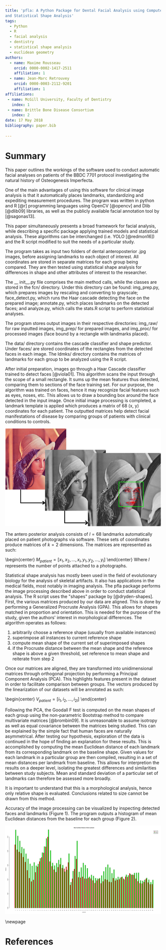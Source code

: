 ```yaml
---
title: 'pfla: A Python Package for Dental Facial Analysis using Computer Vision
and Statistical Shape Analysis'
tags:
  - Python
  - R
  - facial analysis
  - dentistry
  - statistical shape analysis
  - euclidean geometry
authors:
  - name: Maxime Rousseau 
    orcid: 0000-0002-1417-2511 
    affiliation: 1
  - name: Jean-Marc Retrouvey
    orcid: 0000-0003-2112-9201
    affiliation: 1
affiliations:
 - name: McGill University, Faculty of Dentistry
   index: 1
 - name: Brittle Bone Disease Consortium
   index: 2
date: 17 May 2018
bibliography: paper.bib

---
```

# Summary
This paper outlines the workings of the software used to conduct automatic
facial analyses on patients of the BBDC 7701 protocol investigating the natural
history of Osteogenesis Imperfecta.

One of the main advantages of using this software for clinical image analysis
is that it automatically places landmarks, standardizing and expediting
measurement procedures. The program was  written in python and R [@r]
programming languages using OpenCV [@opencv] and Dlib [@dlib09]
libraries, as well as the publicly available facial annotation tool by
[@sagonas13].


This paper simultaneously presents a broad framework for facial analysis, while
describing a specific package applying trained models and statistical analysis.
These algorithms can be interchanged (i.e. YOLO [@redmon16]) and the R
script modified to suit the needs of a particular study.


The program takes as input two folders of dental anteroposterior .jpg images,
before assigning landmarks to each object of interest. All coordinates are
stored in separate matrices for each group being compared. They are then tested
using statistical shape analysis for differences in shape and other attributes
of interest to the researcher.

The \_\_ init\_\_.py file comprises the main method calls, while the classes
are stored in the fcn/ directory. Under this directory can be found:
img_prep.py, which prepares images by rescaling and converting to grayscale;
face_detect.py, which runs the Haar cascade detecting the face on the prepared
image; annotate.py, which places landmarks on the detected faces; and
analyze.py, which calls the stats.R script to perform statistical analyses.

The program stores output images in their respective directories: img_raw/ for
raw inputted images, img_prep/ for prepared images, and img_proc/ for processed
images (face bound by a rectangle with landmarks placed).

The data/ directory
contains the cascade classifier and shape predictor. Under faces/ are stored
coordinates of the rectangles from the detected faces in each image. The ldmks/
directory contains the matrices of landmarks for each group to be analyzed
using the R script.

After initial preparation, images go through a Haar Cascade classifier trained
to detect faces [@viola01]. This algorithm scans the input through
the scope of a small rectangle. It sums up the mean features thus detected,
comparing them to sections of the face training set. For our purpose, the
algorithm was trained on faces, hence it may recognize facial features such as
eyes, noses, etc. This allows us to draw a bounding box around the face
detected in the input image. Once initial image processing is completed, a
landmark template is applied which produces a matrix of 68 (x, y) coordinates
for each patient. The outputted matrices help detect facial manifestations
of disease by comparing groups of patients with clinical conditions to controls.

![Image Processing Example Over the Famous Lena Image](collage.png)

The antero posterior analysis consists of $l=68$ landmarks automatically placed
on patient photographs via software. These sets of coordinates produce matrices
of $k=2$ dimensions. The matrices are represented as such:

\begin{center}
$M_{patient}=[x_1,x_2,...,x_l,y_1,y_2,...,y_l]$
\end{center}
Where $l$ represents the number of points attached to a photographs.

Statistical shape analysis has mostly been used in the field of evolutionary
biology for the analysis of skeletal artifacts. It also has applications in the
medical fields, most notably in imaging analysis. The pfla package performs the
image processing described above in order to conduct statistical analysis. The
R script uses the "shapes" package by [@dryden-shapes]. First, the various
matrices produced by our data are aligned. This is done by performing a
Generalized Procruste Analysis (GPA). This allows for shapes  matched in
proportion and orientation. This is needed for the purpose of the study, given
the authors' interest in morphological differences. The algorithm operates
as follows:

1. arbitrarily choose a reference shape (usually from available instances) 
2. superimpose all instances to current reference shape 
3. compute mean shape of the current set of superimposed shapes 
4. if the Procruste distance between the mean shape and the reference shape is above a given threshold, set reference to mean shape and reiterate from step 2 

Once our matrices are aligned,  they are
transformed into unidimensional matrices through orthogonal projection by
performing a Principal Component Analysis (PCA). This highlights features
present in the dataset in order to facilitate comparison between groups. The
vectors produced by the linearization of our datasets will be annotated as
such:

\begin{center}
$V_{patient}=[i_1,i_2,...,i_{2l}]$
\end{center}

Following the PCA, the Goodall F test is computed on the mean shapes of each
group using the non-parametric Bootstrap method to compare multivariate
matrices [@brombin09]. It is unreasonable to assume isotropy as
well as equal covariance between the matrices being studied. This can be
explained by the simple fact that human faces are naturally asymmetrical. After
testing our hypothesis, exploration of the data is continued in the hope of
finding an explanation for these results. This is accomplished by computing the
mean Euclidean distance of each landmark from its corresponding landmark on the
baseline shape.  Given values for each landmark in a particular group are then
compiled, resulting in a set of mean distances per landmark from baseline. This
allows for interpretion the results on a deeper level, isolating the greatest
differences and similarities between study subjects. Mean and standard
deviation of a particular set of landmarks can therefore be assessed more
broadly.

It is important to understand that this is a morphological analysis,
hence only relative shape is evaluated. Conclusions related to size cannot be
drawn from this method.

Accuracy of the image processing can be visualized by
inspecting detected faces and landmarks (Figure 1). The program outputs a
histogram of mean Euclidean distances from the baseline for each group (Figure
2). 


![Mean Euclidean Distance Output Histogram](histo_02.png)

\newpage

# References
